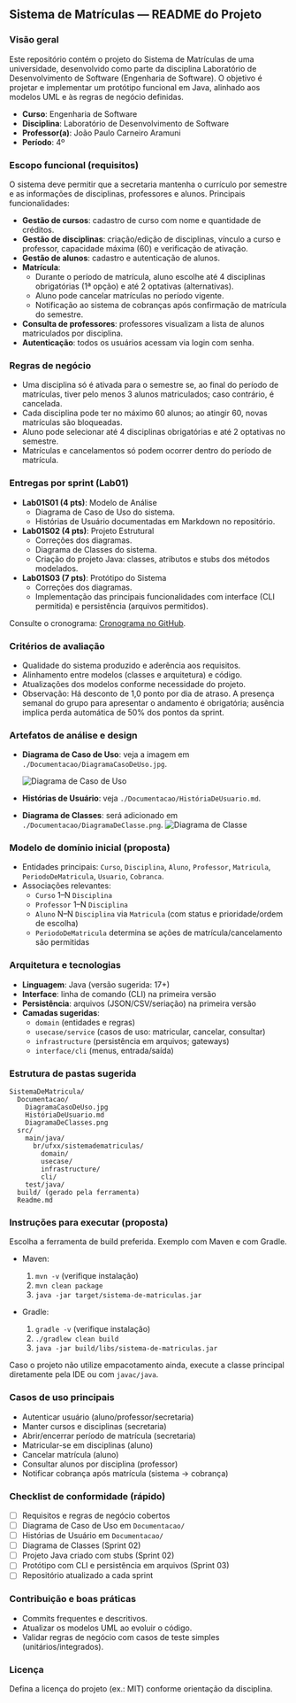 ## Sistema de Matrículas — README do Projeto

### Visão geral
Este repositório contém o projeto do Sistema de Matrículas de uma universidade, desenvolvido como parte da disciplina Laboratório de Desenvolvimento de Software (Engenharia de Software). O objetivo é projetar e implementar um protótipo funcional em Java, alinhado aos modelos UML e às regras de negócio definidas.

- **Curso**: Engenharia de Software
- **Disciplina**: Laboratório de Desenvolvimento de Software
- **Professor(a)**: João Paulo Carneiro Aramuni
- **Período**: 4º

### Escopo funcional (requisitos)
O sistema deve permitir que a secretaria mantenha o currículo por semestre e as informações de disciplinas, professores e alunos. Principais funcionalidades:

- **Gestão de cursos**: cadastro de curso com nome e quantidade de créditos.
- **Gestão de disciplinas**: criação/edição de disciplinas, vínculo a curso e professor, capacidade máxima (60) e verificação de ativação.
- **Gestão de alunos**: cadastro e autenticação de alunos.
- **Matrícula**:
  - Durante o período de matrícula, aluno escolhe até 4 disciplinas obrigatórias (1ª opção) e até 2 optativas (alternativas).
  - Aluno pode cancelar matrículas no período vigente.
  - Notificação ao sistema de cobranças após confirmação de matrícula do semestre.
- **Consulta de professores**: professores visualizam a lista de alunos matriculados por disciplina.
- **Autenticação**: todos os usuários acessam via login com senha.

### Regras de negócio
- Uma disciplina só é ativada para o semestre se, ao final do período de matrículas, tiver pelo menos 3 alunos matriculados; caso contrário, é cancelada.
- Cada disciplina pode ter no máximo 60 alunos; ao atingir 60, novas matrículas são bloqueadas.
- Aluno pode selecionar até 4 disciplinas obrigatórias e até 2 optativas no semestre.
- Matrículas e cancelamentos só podem ocorrer dentro do período de matrícula.

### Entregas por sprint (Lab01)
- **Lab01S01 (4 pts)**: Modelo de Análise
  - Diagrama de Caso de Uso do sistema.
  - Histórias de Usuário documentadas em Markdown no repositório.
- **Lab01S02 (4 pts)**: Projeto Estrutural
  - Correções dos diagramas.
  - Diagrama de Classes do sistema.
  - Criação do projeto Java: classes, atributos e stubs dos métodos modelados.
- **Lab01S03 (7 pts)**: Protótipo do Sistema
  - Correções dos diagramas.
  - Implementação das principais funcionalidades com interface (CLI permitida) e persistência (arquivos permitidos).

Consulte o cronograma: [Cronograma no GitHub](https://github.com/joaopauloaramuni/laboratorio-de-desenvolvimento-de-software/tree/main/CRONOGRAMA).

### Critérios de avaliação
- Qualidade do sistema produzido e aderência aos requisitos.
- Alinhamento entre modelos (classes e arquitetura) e código.
- Atualizações dos modelos conforme necessidade do projeto.
- Observação: Há desconto de 1,0 ponto por dia de atraso. A presença semanal do grupo para apresentar o andamento é obrigatória; ausência implica perda automática de 50% dos pontos da sprint.

### Artefatos de análise e design
- **Diagrama de Caso de Uso**: veja a imagem em `./Documentacao/DiagramaCasoDeUso.jpg`.

  ![Diagrama de Caso de Uso](./Documentacao/DiagramaDeClasse.png)

- **Histórias de Usuário**: veja `./Documentacao/HistóriaDeUsuario.md`.
- **Diagrama de Classes**: será adicionado em `./Documentacao/DiagramaDeClasse.png`.
  ![Diagrama de Classe](./Documentacao/DiagramaDeClasse.png)

### Modelo de domínio inicial (proposta)
- Entidades principais: `Curso`, `Disciplina`, `Aluno`, `Professor`, `Matricula`, `PeriodoDeMatricula`, `Usuario`, `Cobranca`.
- Associações relevantes:
  - `Curso` 1–N `Disciplina`
  - `Professor` 1–N `Disciplina`
  - `Aluno` N–N `Disciplina` via `Matricula` (com status e prioridade/ordem de escolha)
  - `PeriodoDeMatricula` determina se ações de matrícula/cancelamento são permitidas

### Arquitetura e tecnologias
- **Linguagem**: Java (versão sugerida: 17+)
- **Interface**: linha de comando (CLI) na primeira versão
- **Persistência**: arquivos (JSON/CSV/seriação) na primeira versão
- **Camadas sugeridas**:
  - `domain` (entidades e regras)
  - `usecase/service` (casos de uso: matricular, cancelar, consultar)
  - `infrastructure` (persistência em arquivos; gateways)
  - `interface/cli` (menus, entrada/saída)

### Estrutura de pastas sugerida
```
SistemaDeMatricula/
  Documentacao/
    DiagramaCasoDeUso.jpg
    HistóriaDeUsuario.md
    DiagramaDeClasses.png
  src/
    main/java/
      br/ufxx/sistemadematriculas/
        domain/
        usecase/
        infrastructure/
        cli/
    test/java/
  build/ (gerado pela ferramenta)
  Readme.md
```

### Instruções para executar (proposta)
Escolha a ferramenta de build preferida. Exemplo com Maven e com Gradle.

- Maven:
  1. `mvn -v` (verifique instalação)
  2. `mvn clean package`
  3. `java -jar target/sistema-de-matriculas.jar`

- Gradle:
  1. `gradle -v` (verifique instalação)
  2. `./gradlew clean build`
  3. `java -jar build/libs/sistema-de-matriculas.jar`

Caso o projeto não utilize empacotamento ainda, execute a classe principal diretamente pela IDE ou com `javac/java`.

### Casos de uso principais
- Autenticar usuário (aluno/professor/secretaria)
- Manter cursos e disciplinas (secretaria)
- Abrir/encerrar período de matrícula (secretaria)
- Matricular-se em disciplinas (aluno)
- Cancelar matrícula (aluno)
- Consultar alunos por disciplina (professor)
- Notificar cobrança após matrícula (sistema → cobrança)

### Checklist de conformidade (rápido)
- [ ] Requisitos e regras de negócio cobertos
- [ ] Diagrama de Caso de Uso em `Documentacao/`
- [ ] Histórias de Usuário em `Documentacao/`
- [ ] Diagrama de Classes (Sprint 02)
- [ ] Projeto Java criado com stubs (Sprint 02)
- [ ] Protótipo com CLI e persistência em arquivos (Sprint 03)
- [ ] Repositório atualizado a cada sprint

### Contribuição e boas práticas
- Commits frequentes e descritivos.
- Atualizar os modelos UML ao evoluir o código.
- Validar regras de negócio com casos de teste simples (unitários/integrados).

### Licença
Defina a licença do projeto (ex.: MIT) conforme orientação da disciplina.


